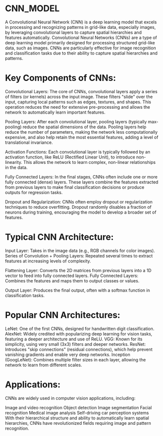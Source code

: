 # CNN_MODEL
A Convolutional Neural Network (CNN) is a deep learning model that excels in processing and recognizing patterns in grid-like data, especially images, by leveraging convolutional layers to capture spatial hierarchies and features automatically.
Convolutional Neural Networks (CNNs) are a type of deep learning model primarily designed for processing structured grid-like data, such as images. CNNs are particularly effective for image recognition and classification tasks due to their ability to capture spatial hierarchies and patterns.

# Key Components of CNNs:
Convolutional Layers: The core of CNNs, convolutional layers apply a series of filters (or kernels) across the input image. These filters "slide" over the input, capturing local patterns such as edges, textures, and shapes. This operation reduces the need for extensive pre-processing and allows the network to automatically learn important features.

Pooling Layers: After each convolutional layer, pooling layers (typically max-pooling) reduce the spatial dimensions of the data. Pooling layers help reduce the number of parameters, making the network less computationally expensive, and also help retain the most essential features, adding a level of translational invariance.

Activation Functions: Each convolutional layer is typically followed by an activation function, like ReLU (Rectified Linear Unit), to introduce non-linearity. This allows the network to learn complex, non-linear relationships in the data.

Fully Connected Layers: In the final stages, CNNs often include one or more fully connected (dense) layers. These layers combine the features extracted from previous layers to make final classification decisions or produce outputs for regression tasks.

Dropout and Regularization: CNNs often employ dropout or regularization techniques to reduce overfitting. Dropout randomly disables a fraction of neurons during training, encouraging the model to develop a broader set of features.

# Typical CNN Architecture:
Input Layer: Takes in the image data (e.g., RGB channels for color images).
Series of Convolution + Pooling Layers: Repeated several times to extract features at increasing levels of complexity.

Flattening Layer: Converts the 2D matrices from previous layers into a 1D vector to feed into fully connected layers.
Fully Connected Layers: Combines the features and maps them to output classes or values.

Output Layer: Produces the final output, often with a softmax function in classification tasks.

# Popular CNN Architectures:
LeNet: One of the first CNNs, designed for handwritten digit classification.
AlexNet: Widely credited with popularizing deep learning for vision tasks, featuring a deeper architecture and use of ReLU.
VGG: Known for its simplicity, using very small (3x3) filters and deeper networks.
ResNet: Introduces "skip connections" (residual connections), which help prevent vanishing gradients and enable very deep networks.
Inception (GoogLeNet): Combines multiple filter sizes in each layer, allowing the network to learn from different scales.

# Applications:
CNNs are widely used in computer vision applications, including:

Image and video recognition
Object detection
Image segmentation
Facial recognition
Medical image analysis
Self-driving car perception systems
With their hierarchical structure and ability to automatically learn spatial hierarchies, CNNs have revolutionized fields requiring image and pattern recognition.
